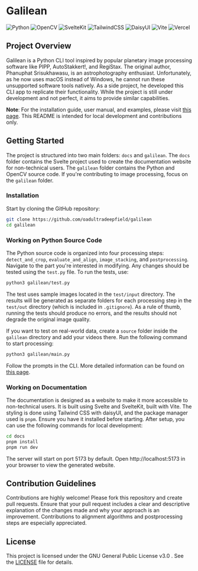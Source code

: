# Galilean

![Python](https://img.shields.io/badge/python-3670A0?style=for-the-badge&logo=python&logoColor=ffdd54)
![OpenCV](https://img.shields.io/badge/opencv-%23white.svg?style=for-the-badge&logo=opencv&logoColor=white)
![SvelteKit](https://img.shields.io/badge/sveltekit-%23ff3e00.svg?style=for-the-badge&logo=svelte&logoColor=white)
![TailwindCSS](https://img.shields.io/badge/tailwindcss-%2338B2AC.svg?style=for-the-badge&logo=tailwind-css&logoColor=white)
![DaisyUI](https://img.shields.io/badge/daisyui-5A0EF8?style=for-the-badge&logo=daisyui&logoColor=white)
![Vite](https://img.shields.io/badge/vite-%23646CFF.svg?style=for-the-badge&logo=vite&logoColor=white)
![Vercel](https://img.shields.io/badge/vercel-%23000000.svg?style=for-the-badge&logo=vercel&logoColor=white)

## Project Overview

Galilean is a Python CLI tool inspired by popular planetary image processing software like PIPP, AutoStakkert!, and RegiStax. The original author, Phanuphat Srisukhawasu, is an astrophotography enthusiast. Unfortunately, as he now uses macOS instead of Windows, he cannot run these unsupported software tools natively. As a side project, he developed this CLI app to replicate their functionality. While the project is still under development and not perfect, it aims to provide similar capabilities.

**Note**: For the installation guide, user manual, and examples, please visit [this page](https://galilean.vercel.app/). This README is intended for local development and contributions only.

## Getting Started

The project is structured into two main folders: `docs` and `galilean`. The `docs` folder contains the Svelte project used to create the documentation website for non-technical users. The `galilean` folder contains the Python and OpenCV source code. If you're contributing to image processing, focus on the `galilean` folder.

### Installation

Start by cloning the GitHub repository:

```bash
git clone https://github.com/oadultradeepfield/galilean
cd galilean
```

### Working on Python Source Code

The Python source code is organized into four processing steps: `detect_and_crop`, `evaluate_and_align`, `image_stacking`, and `postprocessing`. Navigate to the part you're interested in modifying. Any changes should be tested using the `test.py` file. To run the tests, use:

```bash
python3 galilean/test.py
```

The test uses sample images located in the `test/input` directory. The results will be generated as separate folders for each processing step in the `test/out` directory (which is included in `.gitignore`). As a rule of thumb, running the tests should produce no errors, and the results should not degrade the original image quality.

If you want to test on real-world data, create a `source` folder inside the `galilean` directory and add your videos there. Run the following command to start processing:

```bash
python3 galilean/main.py
```

Follow the prompts in the CLI. More detailed information can be found on [this page](https://galilean.vercel.app/user-manual).

### Working on Documentation

The documentation is designed as a website to make it more accessible to non-technical users. It is built using Svelte and SvelteKit, built with Vite. The styling is done using Tailwind CSS with daisyUI, and the package manager used is `pnpm`. Ensure you have it installed before starting. After setup, you can use the following commands for local development:

```bash
cd docs
pnpm install
pnpm run dev
```

The server will start on port 5173 by default. Open http://localhost:5173 in your browser to view the generated website.

## Contribution Guidelines

Contributions are highly welcome! Please fork this repository and create pull requests. Ensure that your pull request includes a clear and descriptive explanation of the changes made and why your approach is an improvement. Contributions to alignment algorithms and postprocessing steps are especially appreciated.

## License

This project is licensed under the GNU General Public License v3.0
. See the [LICENSE](/LICENSE) file for details.
